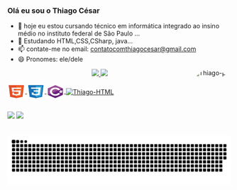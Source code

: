 ### Olá eu sou o Thiago César


- 🔭 hoje eu estou cursando técnico em informática integrado ao insino médio no instituto federal de São Paulo  ...
- 🌱 Estudando HTML,CSS,CSharp, java...
- 📫 contate-me no email: contatocomthiagocesar@gmail.com
- 😄 Pronomes: ele/dele

<div align="center">
 <a href="https://github.com/Lug7">
 <img height="180em" src="https://github-readme-stats.vercel.app/api?username=Lug7&show_icons=true&theme=tokyonight&include_all_commits=true&count_private=true"/>
 <img height="180em" src="https://github-readme-stats.vercel.app/api/top-langs/?username=Lug7&layout=compact&langs_count=7&theme=tokyonight"/>
 <img align="right" alt="Thiago-pic" height="150" style="border-radius:70px;"src="https://cdn.discordapp.com/attachments/798733917879795715/982680196127809587/download20220606131907.png?width=676&height=676">  
</div>
<div style="display: inline_block"><br>

  <img align="center" alt="Thiago-HTML" height="30" width="40" src="https://raw.githubusercontent.com/devicons/devicon/master/icons/html5/html5-original.svg">
  <img align="center" alt="Thiago-CSS" height="30" width="40" src="https://raw.githubusercontent.com/devicons/devicon/master/icons/css3/css3-original.svg">
  <img align="center" alt="Thiago-Csharp" height="30" width="40" src="https://raw.githubusercontent.com/devicons/devicon/master/icons/csharp/csharp-original.svg">
  <img align="center" alt="Thiago-HTML" height="30" width="40" src="https://cdn.jsdelivr.net/gh/devicons/devicon/icons/java/java-plain.svg"/>
</div>
  
  ##
  
  <div>
     <a href="https://www.linkedin.com/in/thiago-césar-328092236/" target="_blank"><img src="https://img.shields.io/badge/-LinkedIn-%230077B5?style=for-the-badge&logo=linkedin&logoColor=white" target="_blank"></a> 
     <a href = "mailto:contatocomthiagocesar@gmail.com"><img src="https://img.shields.io/badge/-Gmail-%23333?style=for-the-badge&logo=gmail&logoColor=white" target="_blank"></a>
  </div>
  
  ##
  

  ![snake gif](https://github.com/Lug7/Lug7/blob/output/github-contribution-grid-snake.svg)
 

